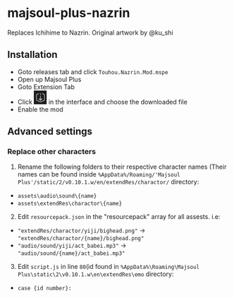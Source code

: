 # majsoul-plus-nazrin
Replaces Ichihime to Nazrin. Original artwork by @ku_shi

## Installation
- Goto releases tab and click `Touhou.Nazrin.Mod.mspe`
- Open up Majsoul Plus
- Goto Extension Tab
- Click ![alt_text](https://github.com/L33tw33b/majsoul-plus-nazrin/blob/master/pics/download.jpg) in the interface and choose the downloaded file
- Enable the mod

## Advanced settings
### Replace other characters
1. Rename the following folders to their respective character names (Their names can be found inside `%AppData%/Roaming/'Majsoul Plus'/static/2/v0.10.1.w/en/extendRes/charactor/` directory:<br> 
- `assets\audio\sound\{name}`<br>
- `assets\extendRes\charactor\{name}`<br>
2. Edit `resourcepack.json` in the "resourcepack" array for all assests. i.e:
- `"extendRes/charactor/yiji/bighead.png"` -> `"extendRes/charactor/{name}/bighead.png"` <br>
- `"audio/sound/yiji/act_babei.mp3"` -> `"audio/sound/{name}/act_babei.mp3"` <br>
3. Edit `script.js` in line `80`(id found in `%AppData%\Roaming\Majsoul Plus\static\2\v0.10.1.w\en\extendRes\emo` directory: <br>
- `case {id number}:`
